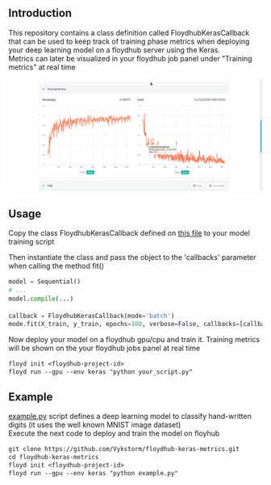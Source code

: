 ## Introduction
This repository contains a class definition called FloydhubKerasCallback that can be used to keep track of training phase metrics when deploying your deep learning model on a floydhub server using the Keras. <br/>
Metrics can later be visualized in your floydhub job panel under "Training metrics" at real time <br/>


![screenshot](images/screenshot1.png)

## Usage

Copy the class FloydhubKerasCallback defined on [this file](train_metrics.py) to your model training script <br/>


Then instantiate the class and pass the object to the 'callbacks' parameter when calling the method fit()

```python
model = Sequential()
# ...
model.compile(...)

callback = FloydhubKerasCallback(mode='batch')
mode.fit(X_train, y_train, epochs=100, verbose=False, callbacks=[callback])

```

Now deploy your model on a floydhub gpu/cpu and train it. Training metrics will be shown on the your floydhub jobs panel at real time
```
floyd init <floydhub-project-id>
floyd run --gpu --env keras "python your_script.py"
```



## Example

[example.py](example.py) script defines a deep learning model to classify hand-written digits (it uses the well known MNIST image dataset) <br/>
Execute the next code to deploy and train the model on floyhub

```
git clone https://github.com/Vykstorm/floydhub-keras-metrics.git
cd floydhub-keras-metrics
floyd init <floydhub-project-id>
floyd run --gpu --env keras "python example.py"
```
